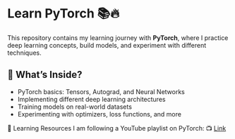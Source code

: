 # Learn PyTorch 📚🔥  

This repository contains my learning journey with **PyTorch**, where I practice deep learning concepts, build models, and experiment with different techniques.  

## 🚀 What’s Inside?  
- PyTorch basics: Tensors, Autograd, and Neural Networks  
- Implementing different deep learning architectures  
- Training models on real-world datasets  
- Experimenting with optimizers, loss functions, and more  

📖 Learning Resources
I am following a YouTube playlist on PyTorch: 📺 [Link](https://www.youtube.com/playlist?list=PLA0M1Bcd0w8xUIMIPSoiW05lDyPNPt4tf)